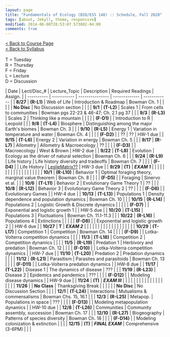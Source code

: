 ```yaml
---
layout: page
title: "Fundamentals of Ecology (BIO/ESS 148) :: Schedule, Fall 2020"
tags: [about, Jekyll, theme, responsive]
modified: 2014-08-08T20:53:07.573882-04:00
comments: true
---
```


[< Back to Course Page](http://jdyeakel.github.io/teaching/ecology)  
[< Back to Syllabus](http://jdyeakel.github.io/teaching/ecology/syllabus)  
<br>
T = Tuesday  
R = Thursday  
F = Friday  
L = Lecture  
D = Discussion

| Date | Lect/Disc_# | Lecture_Topic | Description | Required Readings | Assign. |
| ---------- | ----------- | --------------- | ------------- | ------------ |
| **8/27**       | **(R-L1)** | Web of Life | Introduction & Roadmap | Bowman Ch. 1 |     |
|         |  | **No Disc** | No Discussion section |  |     |
| **9/1**  | **(T-L2)** | Scales 1 | From cells to communities | Bowman pgs 22-23 & 46-47; Ch. 2.1 pg 37 |     |
|  **9/3**  | **(R-L3)** | Scales 2 | Thinking like a mountain |  |     |
|         | **(F-D1)** |  | Introduction to R | Leopold |     |
| **9/8**       | **(T-L4)** | Biosphere | Distinguishing among the major Earth's biomes | Bowman Ch. 3 |     |
|  **9/10**   | **(R-L5)** | Energy 1 | Variation in temperature and water | Bowman Ch. 4 |     |
|         | **(F-D2)** |  |  ??  | ?? |   HW-1 due  |
| **9/15** | **(T-L6)** | Energy 2 | Variation in energy | Bowman Ch. 5 |    |
| **9/17** | **(R-L7)** | Allometry | Allometry & Macroecology | ?? |    |
|         | **(F-D3)** |  |  Macroecology  | West & Brown |   HW-2 due  |
| **9/22** | **(T-L8)** | Evolution | Ecology as the driver of natural selection | Bowman Ch. 6 |    |
| **9/24** | **(R-L9)** | Life history | Life history diversity and tradeoffs | Bowman Ch. 7 |    |
|         | **(F-D4)** |  |  Life History  | [LeslieMatrix??]() |   HW-3 due  |
| **9/29** | **(T)** | ***EXAM 1*** |  |  |    |
|   |   |   |   |   |   |
|   |   |   |   |   |   |
| **10/1** | **(R-L10)** | Behavior 1 | Optimal foraging theory, marginal value theorem | Bowman Ch. 8 |    |
|         | **(F-D5)** |  |  Foraging  | Sinervo et al. |     |
| **10/6** | **(T-L11)** | Behavior 2 | Evolutionary Game Theory 1 | ?? |    |
| **10/8** | **(R-L12)** | Behavior 3 | Evolutionary Game Theory 2 | ?? |    |
|         | **(F-D6)** |  |  Evolutionary Games  |  |  HW-4 due  |
| **10/13** | **(T-L13)** | Populations 1 | Density dependence and population dynamics | Bowman Ch. 10 |    |
| **10/15** | **(R-L14)** | Populations 2 | Logistic Growth & Discrete dynamics  |    |    |
|         | **(F-D7)** |  |  Exponential and logistic growth 1 |  |  HW-5 due  |
| **10/20** | **(T-L15)** | Populations 3 | Fluctuations | Bowman Ch. 11.1-11.3 |    |
| **10/22** | **(R-L16)** | Populations 4 | Extinctions |  |    |
|         | **(F-D8)** |  | Exponential and logistic growth 2  |  |  HW-6 due  |
| **10/27** | **T** | ***EXAM 2*** |   |   |    |
|   |   |   |   |   |   |
|   |   |   |   |   |   |
| **10/29** | **(T-L17)** | Competition 1 | Competition | Bowman Ch. 14 |    |
|         | **(F-D9)** |  |  Lotka-Volterra competition dynamics  |   |    |
| **11/3** | **(T-L18)** | Competition 2 | Competition dynamics |  |    |
| **11/5** | **(R-L19)** | Predation 1 | Herbivory and predation | Bowman Ch. 12 |    |
|         | **(F-D10)** |  |  Lotka-Volterra competition dynamics  |  | HW-7 due  |
| **11/10** | **(T-L20)** | Predation 2 | Predation dynamics |  |    |
| **11/12** | **(R-L21)** | Parasitism | Parasites and parasitoids | Bowman Ch. 13 |    |
|         | **(F-D11)** |  |  Lotka-Volterra predation dynamics |  | HW-8 due |
| **11/17** | **(T-L22)** | Disease 1 | The dynamics of disease | ??? |    |
| **11/19** | **(R-L23)** | Disease 2 | Epidemics and pandemics | ??? |    |
|         | **(F-D12)** |  |  Modeling disease dynamics |  | HW-9 due |
| **11/24** | **(T)** | ***EXAM III*** |  |   |    |
|   |   |   |   |   |   |
|   |   |   |   |   |   |
| **11/26** |  | **No Class** | Thanksgiving Break |  |    |
|         |  | **No Disc** |  No Discussion Section |  |  |
| **12/1** | **(T-L24)** | Interactions | Mutualisms & commensalisms | Bowman Chs. 15, 16.1 |    |
| **12/3** | **(R-L25)** | Metapop. | Populations in space | ??? |    |
|         | **(F-D13)** |  | Modeling metapopulation dynamics  | | HW-10 due |
| **12/8** | **(T-L26)** | Communities | Community assembly, succession | Bowman Ch. 17 |    |
| **12/10** | **(R-L27)** | Biogeography | Patterns of species diversity | Bowman Ch. 18 |    |
|         | **(F-D14)** |  | Modeling colonization & extinction  | |  |
| **12/15** | **(T)** | ***FINAL EXAM*** | Comprehensive (3-6PM)  |  |  |

<!---
| **11/17** | **23-T** | Interactions | Mutualism and commensalism | Bowman Ch. 15 |    |
| **11/19** | **24-R** | Networks | Interactions across ecological networks | TBD |    |
|         | | **Disc-12** |  Analyzing ecological networks |  | HW-9 due |--->